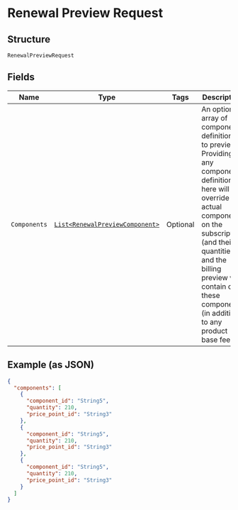 
# Renewal Preview Request

## Structure

`RenewalPreviewRequest`

## Fields

| Name | Type | Tags | Description | Getter | Setter |
|  --- | --- | --- | --- | --- | --- |
| `Components` | [`List<RenewalPreviewComponent>`](../../doc/models/renewal-preview-component.md) | Optional | An optional array of component definitions to preview. Providing any component definitions here will override the actual components on the subscription (and their quantities), and the billing preview will contain only these components (in addition to any product base fees). | List<RenewalPreviewComponent> getComponents() | setComponents(List<RenewalPreviewComponent> components) |

## Example (as JSON)

```json
{
  "components": [
    {
      "component_id": "String5",
      "quantity": 210,
      "price_point_id": "String3"
    },
    {
      "component_id": "String5",
      "quantity": 210,
      "price_point_id": "String3"
    },
    {
      "component_id": "String5",
      "quantity": 210,
      "price_point_id": "String3"
    }
  ]
}
```

